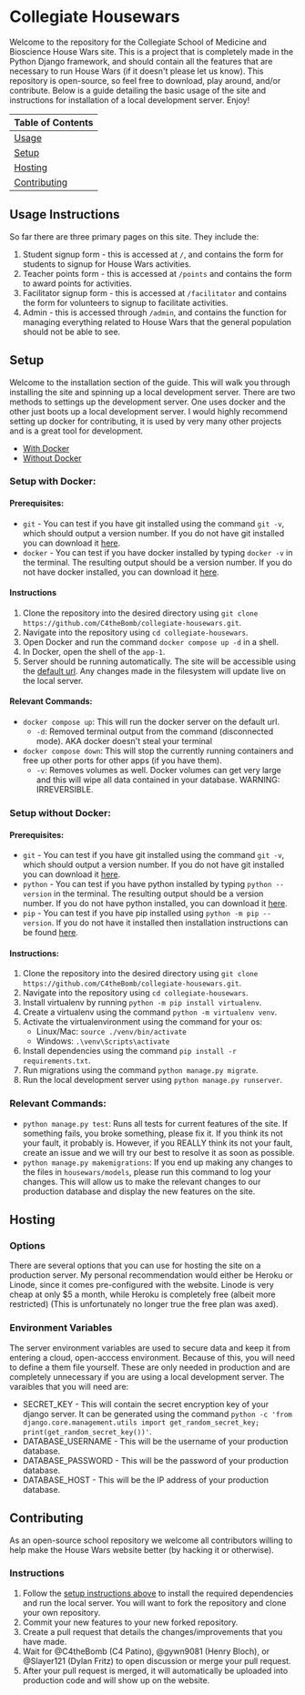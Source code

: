 # Collegiate Housewars

Welcome to the repository for the Collegiate School of Medicine and Bioscience House Wars site. This is a project that is completely made in the Python Django framework, and should contain all the features that are necessary to run House Wars (if it doesn't please let us know). This repository is open-source, so feel free to download, play around, and/or contribute. Below is a guide detailing the basic usage of the site and instructions for installation of a local development server. Enjoy!

| Table of Contents |
| ------- |
| [Usage](#usage-instructions) |
| [Setup](#setup) |
| [Hosting](#hosting) |
| [Contributing](#contributing) |

## Usage Instructions
So far there are three primary pages on this site. They include the: 
1. Student signup form - this is accessed at `/`, and contains the form for students to signup for House Wars activities.
2. Teacher points form - this is accessed at `/points` and contains the form to award points for activities.
3. Facilitator signup form - this is accessed at `/facilitator` and contains the form for volunteers to signup to facilitate activities.
4. Admin - this is accessed through `/admin`, and contains the function for managing everything related to House Wars that the general population should not be able to see.

## Setup
Welcome to the installation section of the guide. This will walk you through installing the site and spinning up a local development server. There are two methods to settings up the development server. One uses docker and the other just boots up a local development server. I would highly recommend setting up docker for contributing, it is used by very many other projects and is a great tool for development.
- [With Docker](#setup-with-docker)
- [Without Docker](#setup-without-docker)

### Setup with Docker:

#### Prerequisites:
- `git` - You can test if you have git installed using the command `git -v`, which should output a version number. If you do not have git installed you can download it [here](https://git-scm.com/downloads).
- `docker` - You can test if you have docker installed by typing `docker -v` in the terminal. The resulting output should be a version number. If you do not have docker installed, you can download it [here](https://www.docker.com/get-started/).
  
#### Instructions
1. Clone the repository into the desired directory using `git clone https://github.com/C4theBomb/collegiate-housewars.git`.
2. Navigate into the repository using `cd collegiate-housewars`.
3. Open Docker and run the command `docker compose up -d` in a shell.
4. In Docker, open the shell of the `app-1`.
5. Server should be running automatically. The site will be accessible using the [default url](http://localhost:8000). Any changes made in the filesystem will update live on the local server.

#### Relevant Commands:
- `docker compose up`: This will run the docker server on the default url.
  - `-d`: Removed terminal output from the command (disconnected mode). AKA docker doesn't steal your terminal
- `docker compose down`: This will stop the currently running containers and free up other ports for other apps (if you have them).
  - `-v`: Removes volumes as well. Docker volumes can get very large and this will wipe all data contained in your database. WARNING: IRREVERSIBLE.

### Setup without Docker:

#### Prerequisites:
- `git` - You can test if you have git installed using the command `git -v`, which should output a version number. If you do not have git installed you can download it [here](https://git-scm.com/downloads).
- `python` - You can test if you have python installed by typing `python --version` in the terminal. The resulting output should be a version number. If you do not have python installed, you can download it [here](https://www.python.org/downloads/).
- `pip` - You can test if you have pip installed using `python -m pip --version`. If you do not have it installed then installation instructions can be found [here](https://pip.pypa.io/en/stable/installation/).

#### Instructions:
1. Clone the repository into the desired directory using `git clone https://github.com/C4theBomb/collegiate-housewars.git`.
2. Navigate into the repository using `cd collegiate-housewars`.
3. Install virtualenv by running `python -m pip install virtualenv`.
4. Create a virtualenv using the command `python -m virtualenv venv`.
5. Activate the virtualenvironment using the command for your os:
    - Linux/Mac: `source ./venv/bin/activate`
    - Windows: `.\venv\Scripts\activate`
6. Install dependencies using the command `pip install -r requirements.txt`.
7. Run migrations using the command `python manage.py migrate`.
8. Run the local development server using `python manage.py runserver`.

### Relevant Commands:
- `python manage.py test`: Runs all tests for current features of the site. If something fails, you broke something, please fix it. If you think its not your fault, it probably is. However, if you REALLY think its not your fault, create an issue and we will try our best to resolve it as soon as possible.
- `python manage.py makemigrations`: If you end up making any changes to the files in `housewars/models`, please run this command to log your changes. This will allow us to make the relevant changes to our production database and display the new features on the site.

## Hosting

### Options
There are several options that you can use for hosting the site on a production server. My personal recommendation would either be Heroku or Linode, since it comes pre-configured with the website. Linode is very cheap at only $5 a month, while Heroku is completely free (albeit more restricted) (This is unfortunately no longer true the free plan was axed).

### Environment Variables
The server environment variables are used to secure data and keep it from entering a cloud, open-acccess environment. Because of this, you will need to define a them file yourself. These are only needed in production and are completely unnecessary if you are using a local development server. The varaibles that you will need are:
- SECRET_KEY - This will contain the secret encryption key of your django server. It can be generated using the command `python -c 'from django.core.management.utils import get_random_secret_key; print(get_random_secret_key())'`.
- DATABASE_USERNAME - This will be the username of your production database.
- DATABASE_PASSWORD - This will be the password of your production database.
- DATABASE_HOST - This will be the IP address of your production database.

## Contributing
As an open-source school repository we welcome all contributors willing to help make the House Wars website better (by hacking it or otherwise). 

### Instructions
1. Follow the [setup instructions above](#setup) to install the required dependencies and run the local server. You will want to fork the repository and clone your own repository.
2. Commit your new features to your new forked repository.
3. Create a pull request that details the changes/improvements that you have made.
4. Wait for @C4theBomb (C4 Patino), @gywn9081 (Henry Bloch), or @Slayer121 (Dylan Fritz) to open discussion or merge your pull request.
5. After your pull request is merged, it will automatically be uploaded into production code and will show up on the website.
